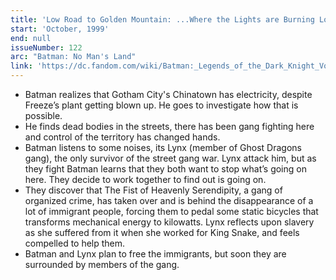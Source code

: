 ```yaml
---
title: 'Low Road to Golden Mountain: ...Where the Lights are Burning Low'
start: 'October, 1999'
end: null
issueNumber: 122
arc: "Batman: No Man's Land"
link: 'https://dc.fandom.com/wiki/Batman:_Legends_of_the_Dark_Knight_Vol_1_122'
---
```


- Batman realizes that Gotham City's Chinatown has electricity, despite Freeze’s plant getting blown up. He goes to investigate how that is possible.
- He finds dead bodies in the streets, there has been gang fighting here and control of the territory has changed hands.
- Batman listens to some noises, its Lynx (member of Ghost Dragons gang), the only survivor of the street gang war. Lynx attack him, but as they fight Batman learns that they both want to stop what’s going on here. They decide to work together to find out is going on.
- They discover that The Fist of Heavenly Serendipity, a gang of organized crime, has taken over and is behind the disappearance of a lot of immigrant people, forcing them to pedal some static bicycles that transforms mechanical energy to kilowatts. Lynx reflects upon slavery as she suffered from it when she worked for King Snake, and feels compelled to help them.
- Batman and Lynx plan to free the immigrants, but soon they are surrounded by members of the gang.
